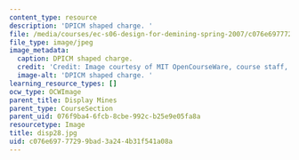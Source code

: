 ```yaml
---
content_type: resource
description: 'DPICM shaped charge. '
file: /media/courses/ec-s06-design-for-demining-spring-2007/c076e69777299bad3a244b31f541a08a_disp28.jpg
file_type: image/jpeg
image_metadata:
  caption: DPICM shaped charge.
  credit: 'Credit: Image courtesy of MIT OpenCourseWare, course staff, and students.'
  image-alt: 'DPICM shaped charge. '
learning_resource_types: []
ocw_type: OCWImage
parent_title: Display Mines
parent_type: CourseSection
parent_uid: 076f9ba4-6fcb-8cbe-992c-b25e9e05fa8a
resourcetype: Image
title: disp28.jpg
uid: c076e697-7729-9bad-3a24-4b31f541a08a
---
```

